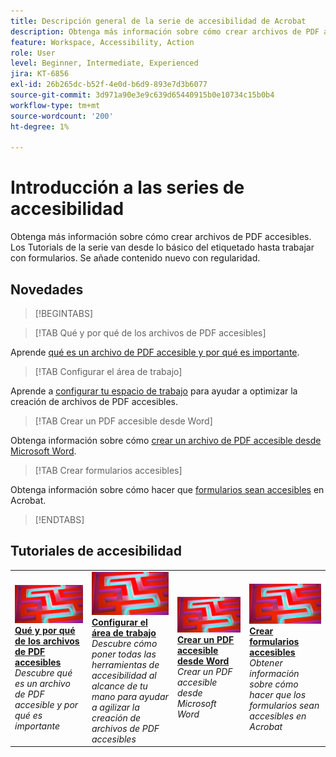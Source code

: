 ```yaml
---
title: Descripción general de la serie de accesibilidad de Acrobat
description: Obtenga más información sobre cómo crear archivos de PDF accesibles
feature: Workspace, Accessibility, Action
role: User
level: Beginner, Intermediate, Experienced
jira: KT-6856
exl-id: 26b265dc-b52f-4e0d-b6d9-893e7d3b6077
source-git-commit: 3d971a90e3e9c639d65440915b0e10734c15b0b4
workflow-type: tm+mt
source-wordcount: '200'
ht-degree: 1%

---
```


# Introducción a las series de accesibilidad

Obtenga más información sobre cómo crear archivos de PDF accesibles. Los Tutorials de la serie van desde lo básico del etiquetado hasta trabajar con formularios. Se añade contenido nuevo con regularidad.

## Novedades

>[!BEGINTABS]

>[!TAB Qué y por qué de los archivos de PDF accesibles]

Aprende [qué es un archivo de PDF accesible y por qué es importante](what-why-accessible-pdf.md).

>[!TAB Configurar el área de trabajo]

Aprende a [configurar tu espacio de trabajo](set-up-workspace.md) para ayudar a optimizar la creación de archivos de PDF accesibles.

>[!TAB Crear un PDF accesible desde Word]

Obtenga información sobre cómo [crear un archivo de PDF accesible desde Microsoft Word](create-accessible-from-word.md).

>[!TAB Crear formularios accesibles]

Obtenga información sobre cómo hacer que [formularios sean accesibles](create-accessible-forms.md) en Acrobat.

>[!ENDTABS]

## Tutoriales de accesibilidad

<table style="table-layout:fixed">
<tr>
  <td>
    <a href="what-why-accessible-pdf.md">
      <img alt="El qué y el por qué de los archivos de PDF accesibles" src="../assets/accessibility-series-2025.png" />
    </a>
    <div>
    <a href="what-why-accessible-pdf.md"><strong>Qué y por qué de los archivos de PDF accesibles</strong></a>
    </div>
    <em>Descubre qué es un archivo de PDF accesible y por qué es importante</em>
    <br>
  </td>
  <td>
    <a href="set-up-workspace.md">
      <img alt="Configuración del espacio de trabajo" src="../assets/accessibility-series-2025.png" />
    </a>
    <div>
    <a href="set-up-workspace.md"><strong>Configurar el área de trabajo</strong></a>
    </div>
    <em>Descubre cómo poner todas las herramientas de accesibilidad al alcance de tu mano para ayudar a agilizar la creación de archivos de PDF accesibles</em>
    <br>
  </td>
  <td>
    <a href="create-accessible-from-word.md">
      <img alt="Crear un PDF accesible desde Word" src="../assets/accessibility-series-2025.png" />
    </a>
    <div>
    <a href="create-accessible-from-word.md"><strong>Crear un PDF accesible desde Word</strong></a>
    </div>
    <em>Crear un PDF accesible desde Microsoft Word</em>
    <br>
  </td>
  <td>
    <a href="create-accessible-forms.md">
      <img alt="Crear formularios accesibles" src="../assets/accessibility-series-2025.png" />
    </a>
    <div>
    <a href="create-accessible-forms.md"><strong>Crear formularios accesibles</strong></a>
    </div>
    <em>Obtener información sobre cómo hacer que los formularios sean accesibles en Acrobat</em>
    <br>
  </td>
</tr>
</table>
